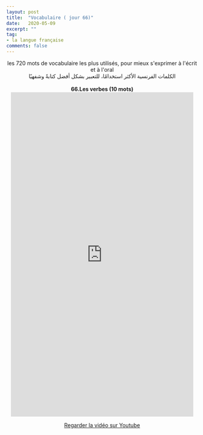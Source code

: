 ```yaml
---
layout: post
title:  "Vocabulaire ( jour 66)"
date:   2020-05-09
excerpt: ""
tag:
- la langue française
comments: false
---
```

 <center>     les 720 mots de vocabulaire les plus utilisés, pour mieux s'exprimer à l'écrit et à l'oral <br> الكلمات الفرنسية الأكثر استخدامًا، للتعبير بشكل أفضل كتابةً وشفهيًا <br><br>     <strong> 66.Les verbes (10 mots)</strong>     <br> <iframe width="480" height="853" src="https://www.youtube.com/embed/fv3BbeRwzok" title="youtube video player" frameborder="0" allow="accelerometer, autoplay, clipboard-write, encrypted-media, gyroscope, picture-in-picture, web-share" allowfullscreen></iframe>     <br> <p markdown="0"><a href="https://youtube.com/shorts/fv3BbeRwzok" class="btn btn-danger" target="_blank">Regarder la vidéo sur Youtube</a></p> </center>
